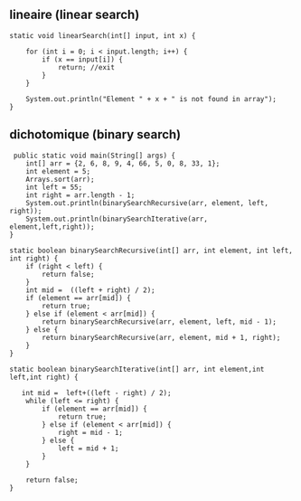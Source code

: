 ## lineaire (linear search)

    static void linearSearch(int[] input, int x) {

        for (int i = 0; i < input.length; i++) {
            if (x == input[i]) {
                return; //exit
            }
        }

        System.out.println("Element " + x + " is not found in array");
    }

## dichotomique (binary search)

     public static void main(String[] args) {
        int[] arr = {2, 6, 8, 9, 4, 66, 5, 0, 8, 33, 1};
        int element = 5;
        Arrays.sort(arr);
        int left = 55;
        int right = arr.length - 1;
        System.out.println(binarySearchRecursive(arr, element, left, right));
        System.out.println(binarySearchIterative(arr, element,left,right));
    }

    static boolean binarySearchRecursive(int[] arr, int element, int left, int right) {
        if (right < left) {
            return false;
        }
        int mid =  ((left + right) / 2);
        if (element == arr[mid]) {
            return true;
        } else if (element < arr[mid]) {
            return binarySearchRecursive(arr, element, left, mid - 1);
        } else {
            return binarySearchRecursive(arr, element, mid + 1, right);
        }
    }

    static boolean binarySearchIterative(int[] arr, int element,int left,int right) {
      
       int mid =  left+((left - right) / 2);
        while (left <= right) {
            if (element == arr[mid]) {
                return true;
            } else if (element < arr[mid]) {
                right = mid - 1;
            } else {
                left = mid + 1;
            }
        }

        return false;
    }

